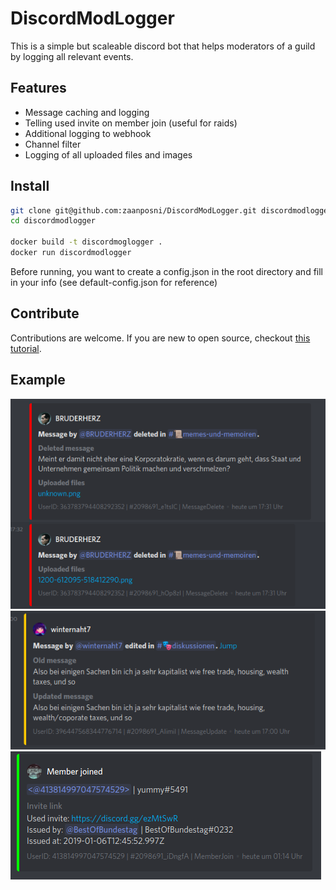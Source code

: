 # DiscordModLogger

This is a simple but scaleable discord bot that helps moderators of a guild by logging all relevant events.

## Features

- Message caching and logging
- Telling used invite on member join (useful for raids)
- Additional logging to webhook
- Channel filter
- Logging of all uploaded files and images

## Install

```bash
git clone git@github.com:zaanposni/DiscordModLogger.git discordmodlogger
cd discordmodlogger

docker build -t discordmoglogger .
docker run discordmodlogger
```

Before running, you want to create a config.json in the root directory and fill in your info (see default-config.json for reference)

## Contribute

Contributions are welcome.
If you are new to open source, checkout [this tutorial](https://github.com/firstcontributions/first-contributions).

## Example

![Example01](examples/example1.png)
<br/>
![Example02](examples/example2.png)
<br/>
![Example03](examples/example3.png)

